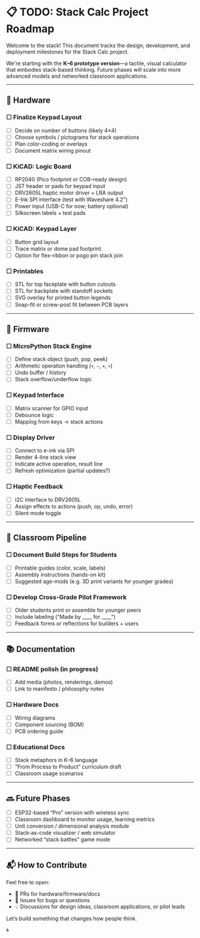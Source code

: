 # 📋 TODO: Stack Calc Project Roadmap

Welcome to the stack! This document tracks the design, development, and deployment milestones for the Stack Calc project.

We're starting with the **K–6 prototype version**—a tactile, visual calculator that embodies stack-based thinking. Future phases will scale into more advanced models and networked classroom applications.

---

## 🔧 Hardware

### ☐ Finalize Keypad Layout
- [ ] Decide on number of buttons (likely 4×4)
- [ ] Choose symbols / pictograms for stack operations
- [ ] Plan color-coding or overlays
- [ ] Document matrix wiring pinout

### ☐ KiCAD: Logic Board
- [ ] RP2040 (Pico footprint or COB-ready design)
- [ ] JST header or pads for keypad input
- [ ] DRV2605L haptic motor driver + LRA output
- [ ] E-Ink SPI interface (test with Waveshare 4.2")
- [ ] Power input (USB-C for now; battery optional)
- [ ] Silkscreen labels + test pads

### ☐ KiCAD: Keypad Layer
- [ ] Button grid layout
- [ ] Trace matrix or dome pad footprint
- [ ] Option for flex-ribbon or pogo pin stack join

### ☐ Printables
- [ ] STL for top faceplate with button cutouts
- [ ] STL for backplate with standoff sockets
- [ ] SVG overlay for printed button legends
- [ ] Snap-fit or screw-post fit between PCB layers

---

## 🧠 Firmware

### ☐ MicroPython Stack Engine
- [ ] Define stack object (push, pop, peek)
- [ ] Arithmetic operation handling (`+`, `–`, `×`, `÷`)
- [ ] Undo buffer / history
- [ ] Stack overflow/underflow logic

### ☐ Keypad Interface
- [ ] Matrix scanner for GPIO input
- [ ] Debounce logic
- [ ] Mapping from keys → stack actions

### ☐ Display Driver
- [ ] Connect to e-ink via SPI
- [ ] Render 4-line stack view
- [ ] Indicate active operation, result line
- [ ] Refresh optimization (partial updates?)

### ☐ Haptic Feedback
- [ ] I2C interface to DRV2605L
- [ ] Assign effects to actions (push, op, undo, error)
- [ ] Silent mode toggle

---

## 🏫 Classroom Pipeline

### ☐ Document Build Steps for Students
- [ ] Printable guides (color, scale, labels)
- [ ] Assembly instructions (hands-on kit)
- [ ] Suggested age-mods (e.g. 3D print variants for younger grades)

### ☐ Develop Cross-Grade Pilot Framework
- [ ] Older students print or assemble for younger peers
- [ ] Include labeling ("Made by ____ for ____")
- [ ] Feedback forms or reflections for builders + users

---

## 📚 Documentation

### ☐ README polish (in progress)
- [ ] Add media (photos, renderings, demos)
- [ ] Link to manifesto / philosophy notes

### ☐ Hardware Docs
- [ ] Wiring diagrams
- [ ] Component sourcing (BOM)
- [ ] PCB ordering guide

### ☐ Educational Docs
- [ ] Stack metaphors in K–6 language
- [ ] “From Process to Product” curriculum draft
- [ ] Classroom usage scenarios

---

## 🔜 Future Phases

- [ ] ESP32-based “Pro” version with wireless sync
- [ ] Classroom dashboard to monitor usage, learning metrics
- [ ] Unit conversion / dimensional analysis module
- [ ] Stack-as-code visualizer / web simulator
- [ ] Networked “stack battles” game mode

---

## 📬 How to Contribute

Feel free to open:
- 📂 PRs for hardware/firmware/docs
- 🐞 Issues for bugs or questions
- 💡 Discussions for design ideas, classroom applications, or pilot leads

Let’s build something that changes how people think.

🌀
